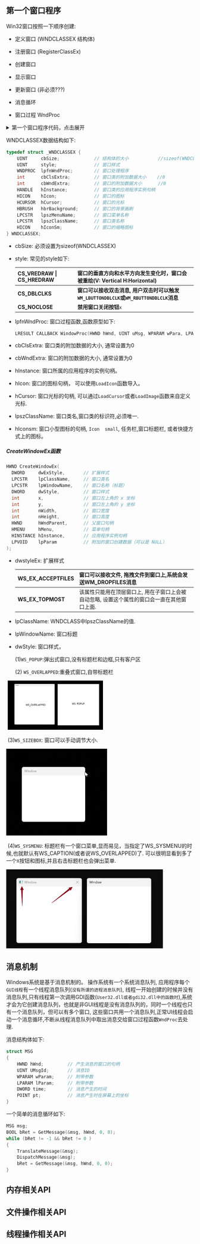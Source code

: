 ## 第一个窗口程序

Win32窗口按照一下顺序创建:

- 定义窗口 (WNDCLASSEX 结构体)

- 注册窗口 (RegisterClassEx)

- 创建窗口 

- 显示窗口

- 更新窗口 (非必须???)

- 消息循环

- 窗口过程 WndProc

<details>
<summary>第一个窗口程序代码，点击展开</summary>

```cpp
#include <windows.h>
#include <tchar.h>

LRESULT CALLBACK WindowProc(HWND, UINT, WPARAM, LPARAM);

int wWinMain(HINSTANCE hInstance, HINSTANCE hPreIns, LPWSTR lpCmdLine, int nShowCmd)
{
	TCHAR szWndClassName[] = __T("MyWindow");
	TCHAR szAppName[] = __T("Hello Window");

	WNDCLASSEX wndclass{ 0 };
	wndclass.cbClsExtra = 0;
	wndclass.cbSize = sizeof(wndclass);
	wndclass.cbWndExtra = 0;
	wndclass.hbrBackground = (HBRUSH)GetStockObject(GRAY_BRUSH);
	wndclass.hCursor = LoadCursor(NULL, IDC_ARROW);
	wndclass.hIcon = LoadIcon(NULL, IDI_APPLICATION);
	wndclass.hIconSm = NULL;
	wndclass.hInstance = hInstance;
	wndclass.lpfnWndProc = WindowProc;
	wndclass.lpszClassName = szWndClassName;
	wndclass.lpszMenuName = NULL;
	wndclass.style = CS_HREDRAW | CS_VREDRAW | CS_NOCLOSE | CS_DBLCLKS;
	
	RegisterClassEx(&wndclass);
	
	DWORD dwExStyle = WS_EX_TOPMOST;
	DWORD dwStyle = WS_OVERLAPPEDWINDOW;
	
	HWND hWnd = CreateWindowEx(dwExStyle, wndclass.lpszClassName, szAppName, dwStyle, 
		800, 380, 860, 560, 
		NULL, NULL, hInstance, NULL);
	
	ShowWindow(hWnd, nShowCmd);
	UpdateWindow(hWnd);
	
	MSG msg;
	while (GetMessage(&msg, NULL, 0, 0)!= 0)
	{
		TranslateMessage(&msg);
		DispatchMessage(&msg);
	}
	return -1;
}

LRESULT CALLBACK WindowProc(HWND hWnd, UINT msg, WPARAM wPara, LPARAM lPara)
{
	switch (msg)
	{
	
		case WM_DESTROY:
		{
			PostQuitMessage(0);
			return 0;
		}
	}
	return DefWindowProc(hWnd, msg, wPara, lPara);
}
```
</details>


WNDCLASSEX数据结构如下:

```cpp
typedef struct _WNDCLASSEX {
    UINT     cbSize;             // 结构体的大小           //sizeof(WNDCLASSEX)
    UINT     style;              // 窗口样式
    WNDPROC  lpfnWndProc;        // 窗口处理程序
    int      cbClsExtra;         // 窗口类的附加数据大小    //0
    int      cbWndExtra;         // 窗口的附加数据大小      //0
    HANDLE   hInstance;          // 窗口类的应用程序实例句柄 
    HICON    hIcon;              // 窗口的图标
    HCURSOR  hCursor;            // 窗口的光标
    HBRUSH   hbrBackground;      // 窗口的背景画刷
    LPCSTR   lpszMenuName;       // 窗口菜单名称
    LPCSTR   lpszClassName;      // 窗口类名称
    HICON    hIconSm;            // 窗口的缩略图标
} WNDCLASSEX;
```

- cbSize: 必须设置为sizeof(WNDCLASSEX)

- style: 常见的style如下:

  | CS_VREDRAW \| CS_HREDRAW | 窗口的垂直方向和水平方向发生变化时，窗口会被重绘(V: Vertical   H:Horizontal) |
  | ------------------------ | ------------------------------------------------------------ |
  | **CS_DBLCLKS**           | **窗口可以接收双击消息, 用户双击时可以触发`WM_LBUTTONDBLCLK`或`WM_RBUTTONDBLCLK`消息** |
  | **CS_NOCLOSE**           | **禁用窗口关闭按钮**`x`                                      |

- lpfnWndProc: 窗口过程函数,函数原型如下:

  ```cpp
  LRESULT CALLBACK WindowProc(HWND hWnd, UINT uMsg, WPARAM wPara, LPARAM lPara);
  ```

- cbClsExtra: 窗口类的附加数据的大小, 通常设置为0

- cbWndExtra: 窗口的附加数据的大小, 通常设置为0

- hInstance: 窗口所属的应用程序的实例句柄。

- hIcon: 窗口的图标句柄， 可以使用`LoadIcon`函数导入。

- hCursor: 窗口光标的句柄, 可以通过`LoadCursor`或者`LoadImage`函数来自定义光标.

- lpszClassName: 窗口类名,窗口类的标识符,必须唯一.

- hIconsm: 窗口小型图标的句柄, `Icon  small`, 任务栏,窗口标题栏, 或者快捷方式上的图标。



##### CreateWindowEx函数

```cpp
HWND CreateWindowEx(
  DWORD     dwExStyle,       // 扩展样式
  LPCSTR    lpClassName,     // 窗口类名
  LPCSTR    lpWindowName,    // 窗口名称（标题）
  DWORD     dwStyle,         // 窗口样式
  int       x,               // 窗口左上角的 x 坐标
  int       y,               // 窗口左上角的 y 坐标
  int       nWidth,          // 窗口宽度
  int       nHeight,         // 窗口高度
  HWND      hWndParent,      // 父窗口句柄
  HMENU     hMenu,           // 菜单句柄
  HINSTANCE hInstance,       // 应用程序实例句柄
  LPVOID    lpParam          // 附加的窗口创建数据（可以是 NULL）
);
```

- dwstyleEx: 扩展样式

  | WS_EX_ACCEPTFILES | 窗口可以接收文件, 拖拽文件到窗口上,系统会发送WM_DROPFILES消息 |
  | ----------------- | ------------------------------------------------------------ |
  | **WS_EX_TOPMOST** | 该属性只能用在顶层窗口上, 用在子窗口上会被自动忽略, 设置这个属性的窗口会一直在其他窗口上面. |

- lpClassName: WNDCLASS中lpszClassName的值.

- lpWindowName: 窗口标题

- dwStyle:  窗口样式，

  (1)`WS_POPUP`:弹出式窗口,没有标题栏和边框,只有客户区

  (2) `WS_OVERLAPPED`:重叠式窗口,自带标题栏

​	<img src="assets/1.png" alt="1.png" style="zoom: 25%;" />





​	(3)`WS_SIZEBOX`: 窗口可以手动调节大小.

​	<img src="assets/WS_SIZEBOX.gif" alt="WS_SIZEBOX" style="zoom:50%;" />



​	(4)`WS_SYSMENU`: 标题栏有一个窗口菜单,显而易见，当指定了WS_SYSMENU的时候,也就默认有WS_CAPTION(或者说WS_OVERLAPPED)了. 可以很明显看到多了一个`X`按钮和图标,并且右击标题栏也会弹出菜单.

<img src="assets/3.png" alt="3.png" style="zoom:50%;" />





## 消息机制
Windows系统是基于消息机制的。 操作系统有一个系统消息队列, 应用程序每个`GUI线程`有一个线程消息队列(`没有所谓的进程消息队列`), 线程一开始创建的时候并没有消息队列,只有线程第一次调用GDI函数(`User32.dll或者gdi32.dll中的函数时`),系统才会为它创建消息队列，也就是非GUI线程是没有消息队列的，同时一个线程也只有一个消息队列，但可以有多个窗口, 这些窗口共用一个消息队列,正常UI线程会启动一个消息循环,不断从线程消息队列中取出消息交给窗口过程函数`WndProc`去处理.

消息结构体如下:

```cpp
struct MSG
{
    HWND hWnd;         // 产生消息的窗口的句柄
    UINT UMsgId;       // 消息ID
    WPARAM wParam;     // 附带参数
    LPARAM lParam;     // 附带参数
    DWORD time;        // 消息产生的时间
    POINT pt;          // 消息产生时在屏幕上的坐标
}
```

一个简单的消息循环如下:

```cpp
MSG msg;
BOOL bRet = GetMessage(&msg, hWnd, 0, 0);
while (bRet != -1 && bRet != 0 )
{
    TranslateMessage(&msg);
    DispatchMessage(&msg);
    bRet = GetMessage(&msg, hWnd, 0, 0);
}
```





## 内存相关API



## 文件操作相关API



## 线程操作相关API







